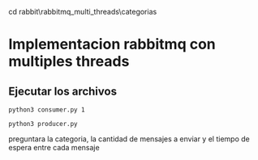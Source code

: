 cd rabbit\rabbitmq_multi_threads\categorias


# Implementacion rabbitmq con multiples threads

## Ejecutar los archivos
```
python3 consumer.py 1

python3 producer.py
```

preguntara la categoria, la cantidad de mensajes a enviar y el tiempo de espera entre cada mensaje